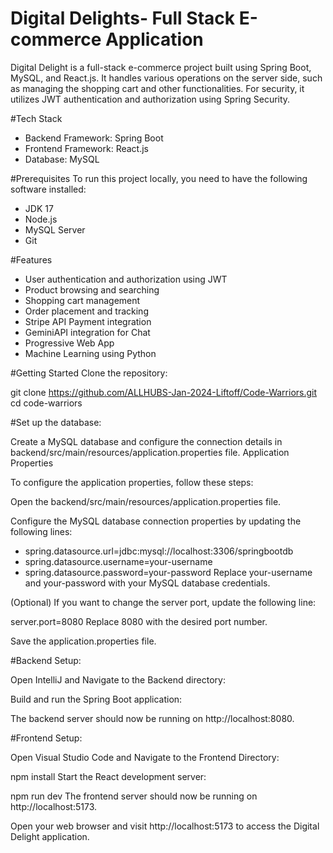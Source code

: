 # Digital Delights- Full Stack E-commerce Application
Digital Delight is a full-stack e-commerce project built using Spring Boot, MySQL, and React.js. It handles various operations on the server side, such as managing the shopping cart and other functionalities. For security, it utilizes JWT authentication and authorization using Spring Security.

#Tech Stack
* Backend Framework: Spring Boot
* Frontend Framework: React.js
* Database: MySQL

#Prerequisites
To run this project locally, you need to have the following software installed:
* JDK 17
* Node.js
* MySQL Server
* Git

#Features
* User authentication and authorization using JWT
* Product browsing and searching
* Shopping cart management
* Order placement and tracking
* Stripe API Payment integration
* GeminiAPI integration for Chat
* Progressive Web App
* Machine Learning using Python

#Getting Started
Clone the repository:

git clone https://github.com/ALLHUBS-Jan-2024-Liftoff/Code-Warriors.git
cd code-warriors

#Set up the database:

Create a MySQL database and configure the connection details in backend/src/main/resources/application.properties file.
Application Properties

To configure the application properties, follow these steps:

Open the backend/src/main/resources/application.properties file.

Configure the MySQL database connection properties by updating the following lines:

* spring.datasource.url=jdbc:mysql://localhost:3306/springbootdb
* spring.datasource.username=your-username
* spring.datasource.password=your-password
Replace your-username and your-password with your MySQL database credentials.

(Optional) If you want to change the server port, update the following line:

server.port=8080
Replace 8080 with the desired port number.

Save the application.properties file.

#Backend Setup:

Open IntelliJ and Navigate to the Backend directory:

Build and run the Spring Boot application:

The backend server should now be running on http://localhost:8080.

#Frontend Setup:

Open Visual Studio Code and Navigate to the Frontend Directory:

npm install
Start the React development server:

npm run dev
The frontend server should now be running on http://localhost:5173.

Open your web browser and visit http://localhost:5173 to access the Digital Delight application.
